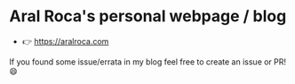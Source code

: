 # Aral Roca's personal webpage / blog

* 👉 https://aralroca.com

If you found some issue/errata in my blog feel free to create an issue or PR! 😄
